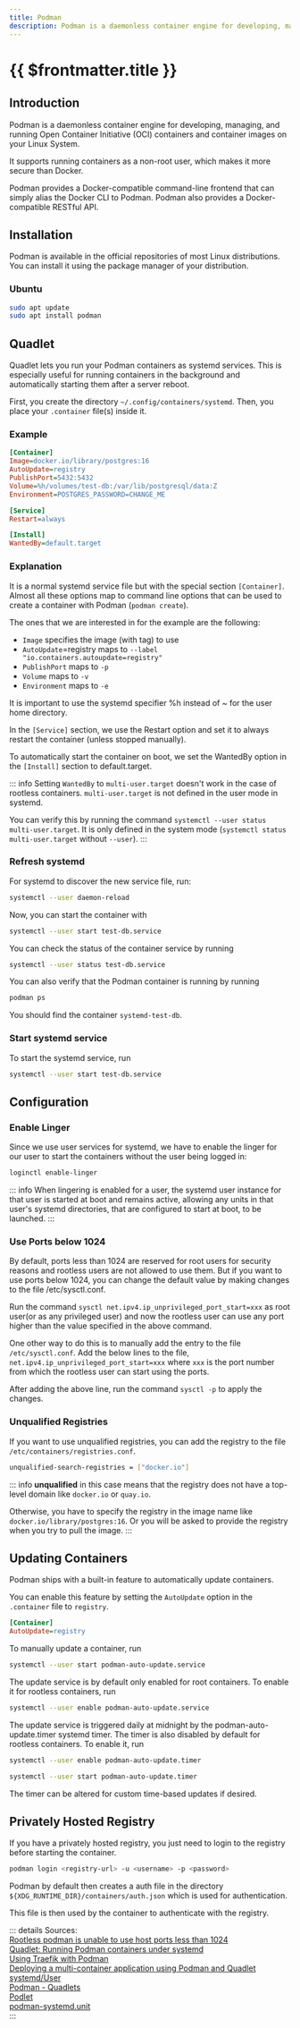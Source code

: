 ```yaml
---
title: Podman
description: Podman is a daemonless container engine for developing, managing, and running Open Container Initiative (OCI) containers and container images on your Linux System.
---
```


# {{ $frontmatter.title }}

## Introduction

Podman is a daemonless container engine for developing, managing, and running Open Container Initiative (OCI) containers and container images on your Linux System.

It supports running containers as a non-root user, which makes it more secure than Docker.

Podman provides a Docker-compatible command-line frontend that can simply alias the Docker CLI to Podman. Podman also provides a Docker-compatible RESTful API.

## Installation

Podman is available in the official repositories of most Linux distributions. You can install it using the package manager of your distribution.

### Ubuntu

``` bash
sudo apt update
sudo apt install podman
```

## Quadlet

Quadlet lets you run your Podman containers as systemd services. This is especially useful for running containers in the background and automatically starting them after a server reboot.

First, you create the directory `~/.config/containers/systemd`. Then, you place your `.container` file(s) inside it.

### Example

``` ini
[Container]
Image=docker.io/library/postgres:16
AutoUpdate=registry
PublishPort=5432:5432
Volume=%h/volumes/test-db:/var/lib/postgresql/data:Z
Environment=POSTGRES_PASSWORD=CHANGE_ME

[Service]
Restart=always

[Install]
WantedBy=default.target
```

### Explanation
It is a normal systemd service file but with the special section `[Container]`.
Almost all these options map to command line options that can be used to create a container with Podman (`podman create`). 

The ones that we are interested in for the example are the following:

- `Image` specifies the image (with tag) to use
- `AutoUpdate`=registry maps to `--label "io.containers.autoupdate=registry"`
- `PublishPort` maps to `-p`
- `Volume` maps to `-v`
- `Environment` maps to `-e`

It is important to use the systemd specifier %h instead of ~ for the user home directory.

In the `[Service]` section, we use the Restart option and set it to always restart the container (unless stopped manually).

To automatically start the container on boot, we set the WantedBy option in the `[Install]` section to default.target.

::: info
Setting `WantedBy` to `multi-user.target` doesn't work in the case of rootless containers.
`multi-user.target` is not defined in the user mode in systemd. 

You can verify this by running the command `systemctl --user status multi-user.target`. 
It is only defined in the system mode (`systemctl status multi-user.target` without `--user`).
:::

### Refresh systemd

For systemd to discover the new service file, run:
```bash
systemctl --user daemon-reload
```

Now, you can start the container with 
```bash 
systemctl --user start test-db.service
```

You can check the status of the container service by running 
```bash
systemctl --user status test-db.service
```

You can also verify that the Podman container is running by running 
```bash
podman ps
```
You should find the container `systemd-test-db`.

### Start systemd service

To start the systemd service, run 
```bash
systemctl --user start test-db.service
```

## Configuration

### Enable Linger
Since we use user services for systemd, we have to enable the linger for our user to start the containers without the user being logged in:
```bash 
loginctl enable-linger 
```

::: info
When lingering is enabled for a user, the systemd user instance for that user is started at boot and remains active,
allowing any units in that user's systemd directories, that are configured to start at boot, to be launched.
:::

### Use Ports below 1024

By default, ports less than 1024 are reserved for root users for security reasons and rootless users are not allowed to use them.
But if you want to use ports below 1024, you can change the default value by making changes to the file /etc/sysctl.conf.

Run the command `sysctl net.ipv4.ip_unprivileged_port_start=xxx` as root user(or as any privileged user) and now the rootless user can use any port higher than the value specified in the above command.


One other way to do this is to manually add the entry to the file `/etc/sysctl.conf`. Add the below lines to the file,
`net.ipv4.ip_unprivileged_port_start=xxx`
where `xxx` is the port number from which the rootless user can start using the ports.

After adding the above line, run the command `sysctl -p` to apply the changes.

### Unqualified Registries

If you want to use unqualified registries, you can add the registry to the file `/etc/containers/registries.conf`.

```bash
unqualified-search-registries = ["docker.io"]
```

::: info
**unqualified** in this case means that the registry does not have a top-level domain like `docker.io` or `quay.io`.

Otherwise, you have to specify the registry in the image name like `docker.io/library/postgres:16`.
Or you will be asked to provide the registry when you try to pull the image.
:::

## Updating Containers

Podman ships with a built-in feature to automatically update containers. 

You can enable this feature by setting the `AutoUpdate` option in the `.container` file to `registry`.

``` ini
[Container]
AutoUpdate=registry
```

To manually update a container, run 
```bash
systemctl --user start podman-auto-update.service
```

The update service is by default only enabled for root containers.
To enable it for rootless containers, run 
```bash  
systemctl --user enable podman-auto-update.service
```

The update service is triggered daily at midnight by the podman-auto-update.timer systemd timer.
The timer is also disabled by default for rootless containers. To enable it, run 
```bash
systemctl --user enable podman-auto-update.timer
```
```bash
systemctl --user start podman-auto-update.timer
```

The timer can be altered for custom time-based updates if desired.

## Privately Hosted Registry

If you have a privately hosted registry, you just need to login to the registry before starting the container.

```bash
podman login <registry-url> -u <username> -p <password>
```

Podman by default then creates a auth file in the directory `${XDG_RUNTIME_DIR}/containers/auth.json` which is used for authentication.

This file is then used by the container to authenticate with the registry.



::: details Sources:  
[ Rootless podman is unable to use host ports less than 1024 ](https://access.redhat.com/solutions/7044059)  
[ Quadlet: Running Podman containers under systemd ](https://mo8it.com/blog/quadlet/)  
[ Using Traefik with Podman ](https://blog.cthudson.com/2023-11-02-running-traefik-with-podman/)  
[ Deploying a multi-container application using Podman and Quadlet ](https://www.redhat.com/sysadmin/multi-container-application-podman-quadlet)  
[ systemd/User ](https://wiki.archlinux.org/title/Systemd/User#Automatic_start-up_of_systemd_user_instances)  
[ Podman - Quadlets ](https://blog.while-true-do.io/podman-quadlets/)  
[ Podlet ](https://github.com/containers/podlet/)  
[ podman-systemd.unit ](https://docs.podman.io/en/stable/markdown/podman-systemd.unit.5.html)  
:::
